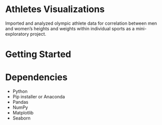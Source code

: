 # Athletes Visualizations
Imported and analyzed olympic athlete data for correlation between men and women’s heights and weights within individual sports as a mini-exploratory project.

# Getting Started
# Dependencies 
* Python
* Pip installer or Anaconda
* Pandas
* NumPy
* Matplotlib
* Seaborn

